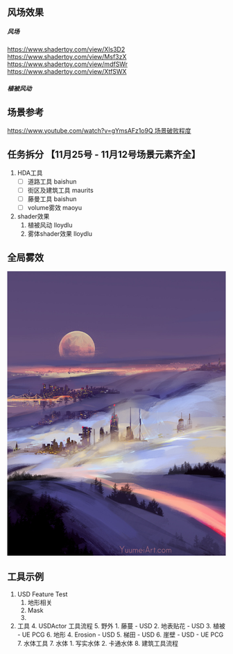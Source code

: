 ## 风场效果
##### 风场
https://www.shadertoy.com/view/Xls3D2
https://www.shadertoy.com/view/Msf3zX
https://www.shadertoy.com/view/mdfSWr
https://www.shadertoy.com/view/XtfSWX

##### 植被风动



## 场景参考
https://www.youtube.com/watch?v=gYmsAFz1o9Q 场景破败程度


## 任务拆分 【11月25号  -  11月12号场景元素齐全】
1. HDA工具
	- [ ] 道路工具               baishun
	- [ ] 街区及建筑工具     maurits
	- [ ] 藤曼工具               baishun
	- [ ] volume雾效          maoyu
2. shader效果
	1. 植被风动               lloydlu
	2. 雾体shader效果    lloydlu

## 全局雾效

![Pasted image 20240924153546](https://raw.githubusercontent.com/wanlilu/imgBed/main/notePasted%20image%2020240924153546.png)


## 工具示例
1. USD  Feature Test
	1. 地形相关
	2. Mask
	3. 
2. 工具
	4. USDActor 工具流程
	5. 野外
		1. 藤蔓         -     USD
		2. 地表贴花   -    USD
		3. 植被          -    UE PCG
	6. 地形
		4. Erosion    -      USD
		5. 梯田         -      USD
		6. 崖壁        -       USD -  UE PCG
	7. 水体工具
		7. 水体
			1. 写实水体
			2. 卡通水体
	8. 建筑工具流程
